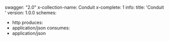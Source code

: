 swagger: "2.0"
x-collection-name: Conduit
x-complete: 1
info:
  title: 'Conduit '
  version: 1.0.0
schemes:
- http
produces:
- application/json
consumes:
- application/json